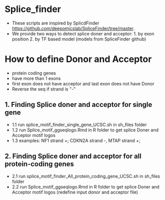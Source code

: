 # Splice_finder
* These scripts are inspired by SplicdFinder https://github.com/deepomicslab/SpliceFinder/tree/master.
* We provide two ways to detect splice doner and acceptor: 1. by exon position 2. by TF based model (models from SpliceFinder github)
# How to define Donor and Acceptor
 * protein coding genes
 * have more than 1 exons
 * first exon does not have acceptor and last exon does not have Donor
 * Reverse the seq if strand is "-"
  
## 1. Finding Splice doner and acceptor for single gene
*   1.1 run splice_motif_finder_single_gene_UCSC.sh in sh_files folder 
*   1.2 run Splice_motif_ggseqlogo.Rmd in R folder to get splice Doner and Acceptor motif logos
*   1.3 examples: NF1 strand +; CDKN2A strand -, MTAP strand +; 
 
## 2. Finding Splice doner and acceptor for all protein-coding genes
  * 2.1 run splice_motif_finder_All_protein_coding_gene_UCSC.sh in sh_files folder
  * 2.2 run Splice_motif_ggseqlogo.Rmd in R folder to get splice Doner and Acceptor motif logos (redefine input donor and acceptor file)


